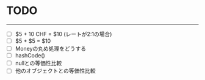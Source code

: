 # TODO

---

- [ ] $5 + 10 CHF = $10 (レートが2:1の場合)
- [ ] $5 + $5 = $10
- [ ] Moneyの丸め処理をどうする
- [ ] hashCode()
- [ ] nullとの等価性比較
- [ ] 他のオブジェクトとの等価性比較
